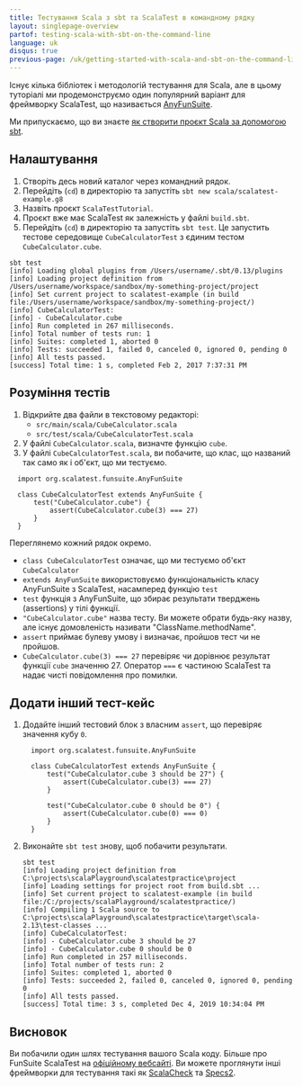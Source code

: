 ```yaml
---
title: Тестування Scala з sbt та ScalaTest в командному рядку
layout: singlepage-overview
partof: testing-scala-with-sbt-on-the-command-line
language: uk
disqus: true
previous-page: /uk/getting-started-with-scala-and-sbt-on-the-command-line
---
```


Існує кілька бібліотек і методологій тестування для Scala,
але в цьому туторіалі ми продемонструємо один популярний варіант для фреймворку ScalaTest,
що називається [AnyFunSuite](https://www.scalatest.org/scaladoc/3.2.2/org/scalatest/funsuite/AnyFunSuite.html).

Ми припускаємо, що ви знаєте [як створити проєкт Scala за допомогою sbt](getting-started-with-scala-and-sbt-on-the-command-line.html).

## Налаштування
1. Створіть десь новий каталог через командний рядок.
1. Перейдіть (`cd`) в директорію та запустіть `sbt new scala/scalatest-example.g8`
1. Назвіть проєкт `ScalaTestTutorial`.
1. Проєкт вже має ScalaTest як залежність у файлі `build.sbt`.
1. Перейдіть (`cd`) в директорію та запустіть `sbt test`. Це запустить тестове середовище `CubeCalculatorTest` з єдиним тестом `CubeCalculator.cube`.

```
sbt test
[info] Loading global plugins from /Users/username/.sbt/0.13/plugins
[info] Loading project definition from /Users/username/workspace/sandbox/my-something-project/project
[info] Set current project to scalatest-example (in build file:/Users/username/workspace/sandbox/my-something-project/)
[info] CubeCalculatorTest:
[info] - CubeCalculator.cube
[info] Run completed in 267 milliseconds.
[info] Total number of tests run: 1
[info] Suites: completed 1, aborted 0
[info] Tests: succeeded 1, failed 0, canceled 0, ignored 0, pending 0
[info] All tests passed.
[success] Total time: 1 s, completed Feb 2, 2017 7:37:31 PM
```

## Розуміння тестів
1.  Відкрийте два файли в текстовому редакторі:
    * `src/main/scala/CubeCalculator.scala`
    * `src/test/scala/CubeCalculatorTest.scala`
1. У файлі `CubeCalculator.scala`, визначте функцію `cube`.
1. У файлі `CubeCalculatorTest.scala`, ви побачите, що клас, що названий так само як і об'єкт, що ми тестуємо.

```
  import org.scalatest.funsuite.AnyFunSuite

  class CubeCalculatorTest extends AnyFunSuite {
      test("CubeCalculator.cube") {
          assert(CubeCalculator.cube(3) === 27)
      }
  }
```

Переглянемо кожний рядок окремо.

* `class CubeCalculatorTest` означає, що ми тестуємо об'єкт `CubeCalculator`
* `extends AnyFunSuite` використовуємо функціональність класу AnyFunSuite з ScalaTest, насамперед функцію `test`
* `test` функція з AnyFunSuite, що збирає результати тверджень (assertions) у тілі функції.
* `"CubeCalculator.cube"` назва тесту. Ви можете обрати будь-яку назву, але існує домовленість називати "ClassName.methodName".
* `assert` приймає булеву умову і визначає, пройшов тест чи не пройшов.
* `CubeCalculator.cube(3) === 27` перевіряє чи дорівнює результат функції `cube` значенню 27. 
   Оператор `===` є частиною ScalaTest та надає чисті повідомлення про помилки.

## Додати інший тест-кейс
1. Додайте інший тестовий блок з власним `assert`, що перевіряє значення кубу `0`.

    ```
      import org.scalatest.funsuite.AnyFunSuite
    
      class CubeCalculatorTest extends AnyFunSuite {
          test("CubeCalculator.cube 3 should be 27") {
              assert(CubeCalculator.cube(3) === 27)
          }

          test("CubeCalculator.cube 0 should be 0") {
              assert(CubeCalculator.cube(0) === 0)
          }
      }
    ```

1. Виконайте `sbt test` знову, щоб побачити результати.

    ```
    sbt test
    [info] Loading project definition from C:\projects\scalaPlayground\scalatestpractice\project
    [info] Loading settings for project root from build.sbt ...
    [info] Set current project to scalatest-example (in build file:/C:/projects/scalaPlayground/scalatestpractice/)
    [info] Compiling 1 Scala source to C:\projects\scalaPlayground\scalatestpractice\target\scala-2.13\test-classes ...
    [info] CubeCalculatorTest:
    [info] - CubeCalculator.cube 3 should be 27
    [info] - CubeCalculator.cube 0 should be 0
    [info] Run completed in 257 milliseconds.
    [info] Total number of tests run: 2
    [info] Suites: completed 1, aborted 0
    [info] Tests: succeeded 2, failed 0, canceled 0, ignored 0, pending 0
    [info] All tests passed.
    [success] Total time: 3 s, completed Dec 4, 2019 10:34:04 PM
    ```

## Висновок
Ви побачили один шлях тестування вашого Scala коду. Більше про
FunSuite ScalaTest на [офіційному вебсайті](https://www.scalatest.org/getting_started_with_fun_suite). 
Ви можете проглянути інші фреймворки для тестування такі як [ScalaCheck](https://www.scalacheck.org/) та [Specs2](https://etorreborre.github.io/specs2/).
